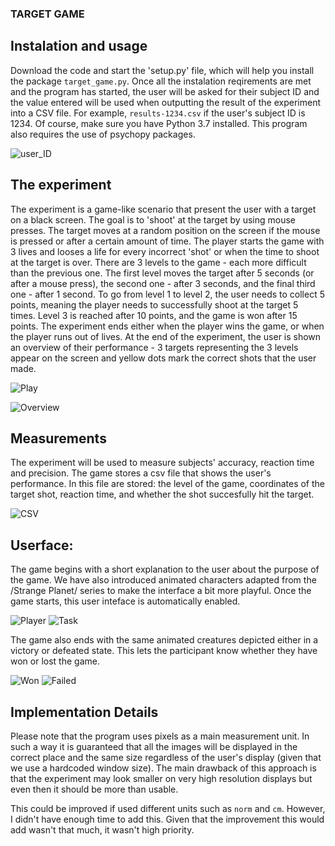 ### TARGET GAME

## Instalation and usage

Download the code and start the 'setup.py' file, which will help you install the package `target_game.py`. Once all the instalation reqirements are met and the program has started, the user will be asked for their subject ID and the value entered will be used when outputting the result of the experiment into a CSV file. For example, `results-1234.csv` if the user's subject ID is 1234. Of course, make sure you have Python 3.7 installed. This program also requires the use of psychopy packages. 

![user_ID](user_ID.jpg)

## The experiment

The experiment is a game-like scenario that present the user with a target on a black screen. The goal is to 'shoot' at 
the target by using mouse presses. The target moves at a random position on the screen if the mouse is pressed or after a
certain amount of time. The player starts the game with 3 lives and looses a life for every incorrect 'shot' or when the
time to shoot at the target is over. There are 3 levels to the game - each more difficult than the previous one. 
The first level moves the target after 5 seconds (or after a mouse press), the second one - after 3 seconds, and the final 
third one - after 1 second. To go from level 1 to level 2, the user needs to collect 5 points, meaning the player needs to 
successfully shoot at the target 5 times. Level 3 is reached after 10 points, and the game is won after 15 points. The experiment
ends either when the player wins the game, or when the player runs out of lives. At the end of the experiment, the user is
shown an overview of their performance - 3 targets representing the 3 levels appear on the screen and yellow dots mark the
correct shots that the user made. 

![Play](Play.jpg)

![Overview](Overview.jpg)


## Measurements
The experiment will be used to measure subjects' accuracy, reaction time and precision. The game stores a csv file that
shows the user's performance. In this file are stored: the level of the game, coordinates of the target shot, reaction time,
and whether the shot succesfully hit the target.

![CSV](CSV.jpg)


## Userface:

The game begins with a short explanation to the user about the purpose of the game. We have also introduced animated characters
adapted from the /Strange Planet/ series to make the interface a bit more playful. Once the game starts, this user inteface is automatically enabled.

![Player](Player.jpg)
![Task](Task.jpg)

The game also ends with the same animated creatures depicted either in a victory or defeated state. This lets the participant know
whether they have won or lost the game.

![Won](Won.jpg)
![Failed](Failed.jpg)


## Implementation Details

Please note that the program uses pixels as a main measurement unit. In such a way it is guaranteed that all the images will
be displayed in the correct place and the same size regardless of the user's display (given that we use a hardcoded window size).
The main drawback of this approach is that the experiment may look smaller on very high resolution displays but even then it should
be more than usable.

This could be improved if used different units such as `norm` and `cm`. However, I didn't have enough
time to add this. Given that the improvement this would add wasn't that much, it wasn't high priority.

